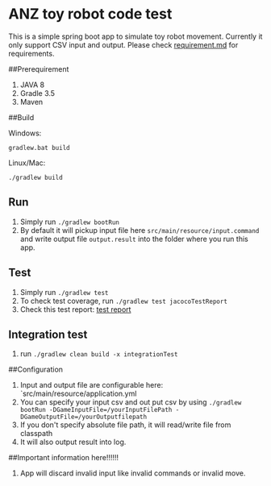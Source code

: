 ANZ toy robot code test
======
This is a simple spring boot app to simulate toy robot movement. Currently it only support CSV input and output.
Please check [requirement.md](./requirement.md) for requirements.

##Prerequirement
1. JAVA 8
2. Gradle 3.5
3. Maven

##Build

Windows:

`gradlew.bat build`

Linux/Mac:

`./gradlew build`


## Run
1. Simply run `./gradlew bootRun`
4. By default it will pickup input file here `src/main/resource/input.command` and write output file `output.result` into the folder where you run this app.

## Test
1. Simply run `./gradlew test` 
2. To check test coverage, run `./gradlew test jacocoTestReport`
3. Check this test report: [test report](./build/jacocoHtml/index.html)

## Integration test
1. run `./gradlew clean build -x integrationTest`

##Configuration
1. Input and output file are configurable here: `src/main/resource/application.yml
2. You can specify your input csv and out put csv by using `./gradlew bootRun -DGameInputFile=/yourInputFilePath -DGameOutputFile=/yourOutputfilepath`
3. If you don't specify absolute file path, it will read/write file from classpath
4. It will also output result into log.

##Important information here!!!!!!
1. App will discard invalid input like invalid commands or invalid move.

